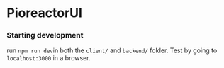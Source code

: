 # PioreactorUI


### Starting development

run `npm run dev`in both the `client/` and `backend/` folder. Test by going to `localhost:3000` in a browser.

